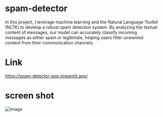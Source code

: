
# spam-detector
In this project, I leverage machine learning and the Natural Language Toolkit (NLTK) to develop a robust spam detection system. By analyzing the textual content of messages, our model can accurately classify incoming messages as either spam or legitimate, helping users filter unwanted content from their communication channels.
# Link
https://spam-detector-app.streamlit.app/
# screen shot
![image](https://github.com/saloni-225/spam-detector/assets/81464325/1ea9228a-77bb-47dc-b710-b40739c096a3)

